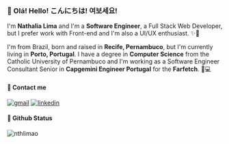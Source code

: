 <!-- 👓 Intro -->

### 👋 Olá! Hello! こんにちは! 여보세요!
I'm **Nathalia Lima** and I'm a **Software Engineer**, a Full Stack Web Developer, but I prefer work with Front-end and I'm also a UI/UX enthusiast. ✨🦄

I'm from Brazil, born and raised in **Recife, Pernambuco**, but I'm currently living in **Porto, Portugal**. I have a degree in **Computer Science** from the Catholic University of Pernambuco and I'm working as a Software Engineer Consultant Senior in **Capgemini Engineer Portugal** for the **Farfetch**. 🌈💻

<!-- 📨 Contact -->

#### 🔭 Contact me 
[![gmail](https://img.shields.io/badge/gmail-24BADC?style=for-the-badge&logo=gmail&logoColor=FFFFFF)](mailto:nthlimao.contato@gmail.com)
[![linkedin](https://img.shields.io/badge/linkedin-0A66C2?style=for-the-badge&logo=linkedin&logoColor=white)](https://www.linkedin.com/)

<!-- 💻 Status -->
#### 📰 Github Status 
![nthlimao](https://github-readme-stats.vercel.app/api?username=nthlimao&show_icons=true&icon_color=29CBD8&title_color=29CBD8&bg_color=0d1117&text_color=FFFFFF&hide_border=enable&locale=en)
